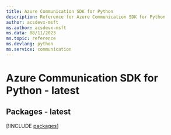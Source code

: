 ```yaml
---
title: Azure Communication SDK for Python
description: Reference for Azure Communication SDK for Python
author: acsdevx-msft
ms.author: acsdevx-msft
ms.data: 08/11/2023
ms.topic: reference
ms.devlang: python
ms.service: communication
---
```

# Azure Communication SDK for Python - latest
## Packages - latest
[!INCLUDE [packages](communication-index.md)]